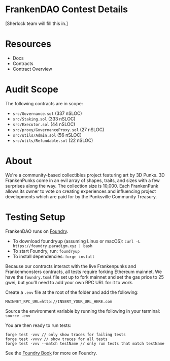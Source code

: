 # FrankenDAO Contest Details

[Sherlock team will fill this in.]

# Resources

- Docs
- Contracts
- Contract Overview

# Audit Scope

The following contracts are in scope:
- `src/Governance.sol` (337 nSLOC)
- `src/Staking.sol` (333 nSLOC)
- `src/Executor.sol` (44 nSLOC)
- `src/proxy/GovernanceProxy.sol` (27 nSLOC)
- `src/utils/Admin.sol` (56 nSLOC)
- `src/utils/Refundable.sol` (22 nSLOC)

# About

We're a community-based collectibles project featuring art by 3D Punks. 3D FrankenPunks come in an evil array of shapes, traits, and sizes with a few surprises along the way. The collection size is 10,000. Each FrankenPunk allows its owner to vote on creating experiences and influencing project developments which are paid for by the Punksville Community Treasury.

# Testing Setup

FrankenDAO runs on [Foundry](https://book.getfoundry.sh/). 

- To download foundryup (assuming Linux or macOS): `curl -L https://foundry.paradigm.xyz | bash`
- To start Foundry, run: `foundryup`
- To install dependencies: `forge install`

Because our contracts interact with the live Frankenpunks and Frankenmonsters contracts, all tests require forking Ethereum mainnet. We have the `foundry.toml` file set up to fork mainnet and set the gas price to 25 gwei, but you'll need to add your own RPC URL for it to work. 

Create a `.env` file at the root of the folder and add the following:

```
MAINNET_RPC_URL=http://INSERT_YOUR_URL_HERE.com
```
Source the environment variable by running the following in your terminal: `source .env`

You are then ready to run tests: 
```solidity
forge test -vvv // only show traces for failing tests
forge test -vvvv // show traces for all tests
forge test -vvv --match testName // only run tests that match testName
```

See the [Foundry Book](https://book.getfoundry.sh/) for more on Foundry.